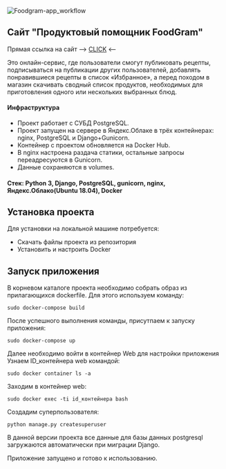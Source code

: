 ![Foodgram-app_workflow](https://github.com/afrlv1/foodgram-project/workflows/Foodgram-app_workflow/badge.svg)

## Сайт "Продуктовый помощник FoodGram"

Прямая ссылка на сайт --> [CLICK](http://afrlv.cf "Продуктовый помощник") <--

Это онлайн-сервис, где пользователи смогут публиковать рецепты, подписываться на публикации других пользователей, добавлять понравившиеся рецепты в список «Избранное», а перед походом в магазин скачивать сводный список продуктов, необходимых для приготовления одного или нескольких выбранных блюд.

#### Инфраструктура
* Проект работает с СУБД PostgreSQL.
* Проект запущен на сервере в Яндекс.Облаке в трёх контейнерах: nginx, PostgreSQL и Django+Gunicorn.
* Контейнер с проектом обновляется на Docker Hub.
* В nginx настроена раздача статики, остальные запросы переадресуются в Gunicorn.
* Данные сохраняются в volumes.

#### Стек: Python 3, Django, PostgreSQL, gunicorn, nginx, Яндекс.Облако(Ubuntu 18.04), Docker

## Установка проекта
Для установки на локальной машине потребуется:
* Скачать файлы проекта из репозитория
* Установить и настроить Docker

## Запуск приложения
В корневом каталоге проекта необходимо собрать образ из прилагающихся dockerfile.
Для этого используем команду:
````
sudo docker-compose build
````
После успешного выполнения команды, присутпаем к запуску приложения:
````
sudo docker-compose up
````
Далее необходимо войти в контейнер Web для настройки приложения
Узнаем ID_контейнера web командой:
````
sudo docker container ls -a
````
Заходим в контейнер web:
````
sudo docker exec -ti id_контейнера bash
````

Создадим суперпользователя:
````
python manage.py createsuperuser
````

В данной версии проекта все данные для базы данных postgresql загружаются автоматически при миграции Django.

Приложение запущено и готово к использованию.
